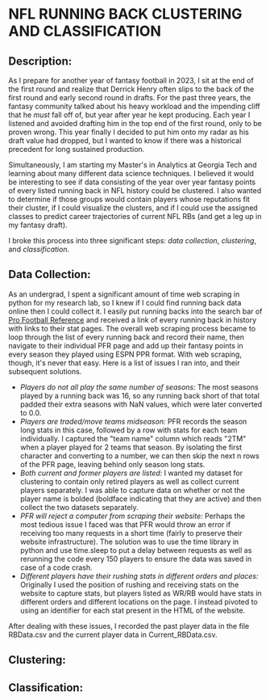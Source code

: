 # NFL RUNNING BACK CLUSTERING AND CLASSIFICATION

## Description:

As I prepare for another year of fantasy football in 2023, I sit at the end of the first round and realize that Derrick Henry often slips to the back of the first round and early second round in drafts. For the past three years, the fantasy community talked about his heavy workload and the impending cliff that he _must_ fall off of, but year after year he kept producing. Each year I listened and avoided drafting him in the top end of the first round, only to be proven wrong. This year finally I decided to put him onto my radar as his draft value had dropped, but I wanted to know if there was a historical precedent for long sustained production.

Simultaneously, I am starting my Master's in Analytics at Georgia Tech and learning about many different data science techniques. I believed it would be interesting to see if data consisting of the year over year fantasy points of every listed running back in NFL history could be clustered. I also wanted to determine if those groups would contain players whose reputations fit their cluster, if I could visualize the clusters, and if I could use the assigned classes to predict career trajectories of current NFL RBs (and get a leg up in my fantasy draft).

I broke this process into three significant steps: _data collection_, _clustering_, and _classification_.


## Data Collection:

As an undergrad, I spent a significant amount of time web scraping in python for my research lab, so I knew if I could find running back data online then I could collect it. I easily put running backs into the search bar of [Pro Football Reference](https://www.pro-football-reference.com) and received a link of every running back in history with links to their stat pages. The overall web scraping process became to loop through the list of every running back and record their name, then navigate to their individual PFR page and add up their fantasy points in every season they played using ESPN PPR format. With web scraping, though, it's never that easy. Here is a list of issues I ran into, and their subsequent solutions.

+ _Players do not all play the same number of seasons:_ The most seasons played by a running back was 16, so any running back short of that total padded their extra seasons with NaN values, which were later converted to 0.0.
+ _Players are traded/move teams midseason:_ PFR records the season long stats in this case, followed by a row with stats for each team individually. I captured the "team name" column which reads "2TM" when a player played for 2 teams that season. By isolating the first character and converting to a number, we can then skip the next n rows of the PFR page, leaving behind only season long stats.
+ _Both current and former players are listed:_ I wanted my dataset for clustering to contain only retired players as well as collect current players separately. I was able to capture data on whether or not the player name is bolded (boldface indicating that they are active) and then collect the two datasets separately.
+ _PFR will reject a computer from scraping their website:_ Perhaps the most tedious issue I faced was that PFR would throw an error if receiving too many requests in a short time (fairly to preserve their website infrastructure). The solution was to use the time library in python and use time.sleep to put a delay between requests as well as rerunning the code every 150 players to ensure the data was saved in case of a code crash.
+ _Different players have their rushing stats in different orders and places:_ Originally I used the position of rushing and receiving stats on the website to capture stats, but players listed as WR/RB would have stats in different orders and different locations on the page. I instead pivoted to using an identifier for each stat present in the HTML of the website.

After dealing with these issues, I recorded the past player data in the file RBData.csv and the current player data in Current_RBData.csv.


## Clustering:

## Classification:
